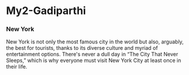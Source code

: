 # My2-Gadiparthi
### New York

New York is not only the most famous city in the world but also, arguably, the best for tourists, thanks to its diverse culture and myriad of entertainment options. There's never a dull day in “The City That Never Sleeps,” which is why everyone must visit New York City at least once in their life.